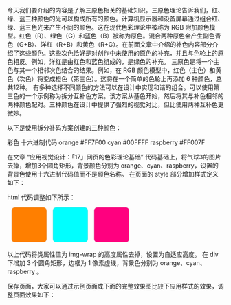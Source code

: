 今天我们要介绍的内容是了解三原色相关的基础知识。三原色理论告诉我们，红、绿、蓝三种颜色的光可以构成所有的颜色。计算机显示器和设备屏幕通过组合红、绿、蓝三色光来产生不同的颜色。这在现代色彩理论中被称为 RGB 附加颜色模型。红色（R）、绿色（G）和蓝色（B）被称为原色。混合两种原色会产生副色青色（G+B）、洋红（R+B）和黄色（R+G）。在前面文章中介绍的补色内容部分介绍了这些颜色。这些次色恰好是对创作中未使用的原色的补充，并且与色轮上的原色相反。例如，洋红是由红色和蓝色组成的，是绿色的补充。
三原色是将一个主色与其一个相邻次色结合的结果。例如，在 RGB 颜色模型中，红色（主色）和黄色（次色）将变成橙色（第三色）。这将在一个简单的色轮上再添加 6 种颜色，总共12种。
有多种选择不同颜色的方法可以在设计中实现和谐的组合。可以使用第三色的一个示例称为拆分互补色方案。该方案从基色开始，然后将其与补色相邻的两种颜色配对。三种颜色在设计中提供了强烈的视觉对比，但比使用两种互补色更微妙。

以下是使用拆分补码方案创建的三种颜色：

彩色		十六进制代码
orange		#FF7F00
cyan		#00FFFF	
raspberry	#FF007F


在文章 “应用视觉设计：「17」网页的色彩理论基础” 代码基础上，将气球3的图片去掉，增加3个圆角矩形，背景颜色分别为 orange、cyan、raspberry，设置的背景色使用十六进制代码值而不是颜色名称。 在页面的 style 部分增加样式定义如下：

<style type="text/css">
  .span-round {
    display: inline-block;
    width: 80px;
    height: 80px;
    margin-left: 10px;
    border: 1px dotted #ccc;
    border-radius: 8px;
  }

  .orange {
    background-color: #FF7F00;
  }

  .cyan {
    background-color: #00FFFF;
  }

  .raspberry {
    background-color: #FF007F;
  }

  .img-wrap {
     position: relative;
     top: 0px;
     left: 0px;
     width: 305px;
  }
</style>

html 代码调整如下所示：

<div class="img-wrap">
  <span class="span-round orange"></span>
  <span class="span-round cyan"></span>
  <span class="span-round raspberry"></span>
</div>

以上代码将类属性值为 img-wrap 的高度属性去掉，设置为自适应高度。 在 div 下增加 3 个圆角矩形，边框为 1 像素虚线，背景色分别为 orange、cyan、raspberry 。

保存页面，大家可以通过示例页面或下面的完整效果图比较下应用样式的效果，调整页面效果如下：
